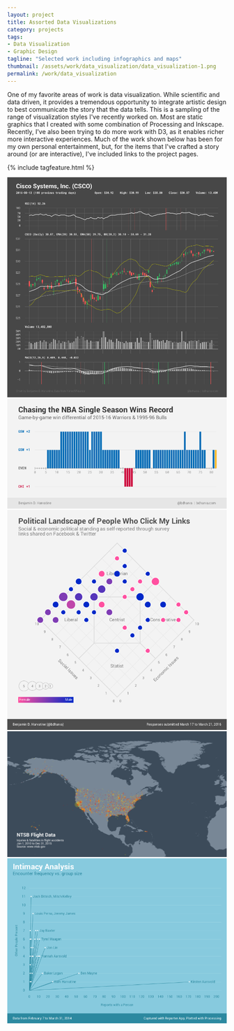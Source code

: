 ```yaml
---
layout: project
title: Assorted Data Visualizations
category: projects
tags:
- Data Visualization
- Graphic Design
tagline: "Selected work including infographics and maps"
thumbnail: /assets/work/data_visualization/data_visualization-1.png
permalink: /work/data_visualization
---
```


One of my favorite areas of work is data visualization. While scientific and data driven, it provides a tremendous opportunity to integrate artistic design to best communicate the story that the data tells. This is a sampling of the range of visualization styles I've recently worked on. Most are static graphics that I created with some combination of Processing and Inkscape. Recently, I've also been trying to do more work with D3, as it enables richer more interactive experiences. Much of the work shown below has been for my own personal entertainment, but, for the items that I've crafted a story around (or are interactive), I've included links to the project pages.

{% include tagfeature.html %}

![](/assets/work/data_visualization/data_visualization-1.png)
![](/assets/work/data_visualization/data_visualization-2.png)
![](/assets/work/data_visualization/data_visualization-3.png)
![](/assets/work/data_visualization/data_visualization-4.png)
![](/assets/work/data_visualization/data_visualization-5.png)